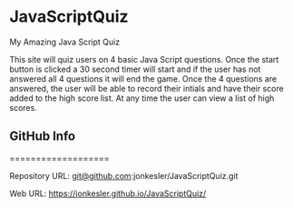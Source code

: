 # JavaScriptQuiz
My Amazing Java Script Quiz

This site will quiz users on 4 basic Java Script questions.  Once the start button is clicked a 30 second timer will start and if the user has not answered all 4 questions it will end the game.  Once the 4 questions are answered, the user will be able to record their intials and have their score added to the high score list.  At any time the user can view a list of high scores.


## GitHub Info
===================

Repository URL:  git@github.com:jonkesler/JavaScriptQuiz.git

Web URL:  https://jonkesler.github.io/JavaScriptQuiz/
